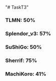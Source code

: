 "# TaskT3" 
### TLMN: 50%
### Splendor_v3: 57%
### SuShiGo: 50%
### Sherrif: 75%
### MachiKoro: 41%
